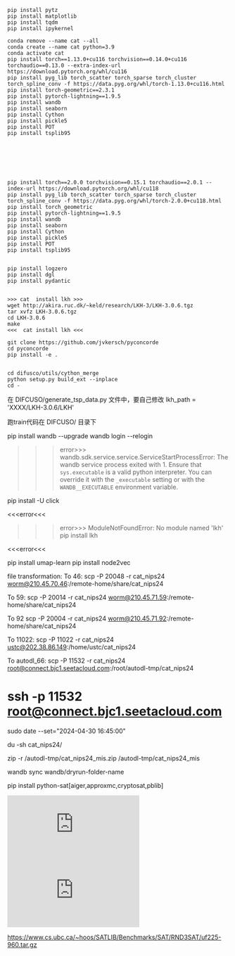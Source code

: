 ```
pip install pytz
pip install matplotlib
pip install tqdm
pip install ipykernel

``` 



``` 20240114 DIFCUSO
conda remove --name cat --all 
conda create --name cat python=3.9
conda activate cat
pip install torch==1.13.0+cu116 torchvision==0.14.0+cu116 torchaudio==0.13.0 --extra-index-url https://download.pytorch.org/whl/cu116
pip install pyg_lib torch_scatter torch_sparse torch_cluster torch_spline_conv -f https://data.pyg.org/whl/torch-1.13.0+cu116.html
pip install torch-geometric==2.3.1
pip install pytorch-lightning==1.9.5
pip install wandb
pip install seaborn
pip install Cython
pip install pickle5
pip install POT
pip install tsplib95







pip install torch==2.0.0 torchvision==0.15.1 torchaudio==2.0.1 --index-url https://download.pytorch.org/whl/cu118
pip install pyg_lib torch_scatter torch_sparse torch_cluster torch_spline_conv -f https://data.pyg.org/whl/torch-2.0.0+cu118.html
pip install torch_geometric
pip install pytorch-lightning==1.9.5
pip install wandb
pip install seaborn
pip install Cython
pip install pickle5
pip install POT
pip install tsplib95


pip install logzero
pip install dgl
pip install pydantic


>>> cat  install lkh >>> 
wget http://akira.ruc.dk/~keld/research/LKH-3/LKH-3.0.6.tgz
tar xvfz LKH-3.0.6.tgz
cd LKH-3.0.6
make
<<<  cat install lkh <<< 

git clone https://github.com/jvkersch/pyconcorde
cd pyconcorde
pip install -e .


cd difusco/utils/cython_merge
python setup.py build_ext --inplace
cd -

```
在 DIFCUSO/generate_tsp_data.py 文件中，要自己修改  lkh_path = 'XXXX/LKH-3.0.6/LKH'

跑train代码在 DIFCUSO/ 目录下

pip install wandb --upgrade
wandb login --relogin




>>>error>>>
wandb.sdk.service.service.ServiceStartProcessError: The wandb service process exited with 1. Ensure that `sys.executable` is a valid python interpreter. You can override it with the `_executable` setting or with the `WANDB__EXECUTABLE` environment variable.

pip install -U click

<<<error<<< 


>>>error>>>
ModuleNotFoundError: No module named 'lkh'
pip install lkh

<<<error<<< 

pip install umap-learn
pip install node2vec




file transformation:
To 46:
scp -P 20048 -r cat_nips24 worm@210.45.70.46:/remote-home/share/cat_nips24

To 59:
scp -P 20014 -r cat_nips24 worm@210.45.71.59:/remote-home/share/cat_nips24

To 92
scp -P 20004 -r cat_nips24 worm@210.45.71.92:/remote-home/share/cat_nips24


To 11022:
scp -P 11022 -r cat_nips24 ustc@202.38.86.149:/home/ustc/cat_nips24

To autodl_66:
scp -P 11532 -r cat_nips24 root@connect.bjc1.seetacloud.com:/root/autodl-tmp/cat_nips24
# ssh -p 11532 root@connect.bjc1.seetacloud.com

sudo date --set="2024-04-30 16:45:00"

du -sh cat_nips24/


zip -r /autodl-tmp/cat_nips24_mis.zip /autodl-tmp/cat_nips24_mis

wandb sync wandb/dryrun-folder-name



pip install python-sat[aiger,approxmc,cryptosat,pblib]


![SAT data generation](https://github.com/DIMESTeam/DIMES/blob/main/MIS/scripts/solve_intel_dimes_sat.sh)
![*.cnf](https://www.cs.ubc.ca/~hoos/SATLIB/benchm.html)


https://www.cs.ubc.ca/~hoos/SATLIB/Benchmarks/SAT/RND3SAT/uf225-960.tar.gz




